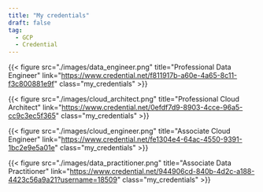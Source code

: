 ```yaml
---
title: "My credentials"
draft: false
tag:
  - GCP
  - Credential
---
```


{{< figure src="./images/data_engineer.png" title="Professional Data Engineer" link="https://www.credential.net/f811917b-a60e-4a65-8c11-f3c800881e9f" class="my_credentials" >}}

{{< figure src="./images/cloud_architect.png" title="Professional Cloud Architect" link="https://www.credential.net/0efdf7d9-8903-4cce-96a5-cc9c3ec5f365" class="my_credentials" >}}

{{< figure src="./images/cloud_engineer.png" title="Associate Cloud Engineer" link="https://www.credential.net/fe1304e4-64ac-4550-9391-1bc2e9e5a01e" class="my_credentials" >}}

{{< figure src="./images/data_practitioner.png" title="Associate Data Practitioner" link="https://www.credential.net/944906cd-840b-4d2c-a188-4423c56a9a21?username=18509" class="my_credentials" >}}
